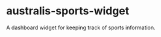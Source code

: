 australis-sports-widget
=========================

A dashboard widget for keeping track of sports information.
